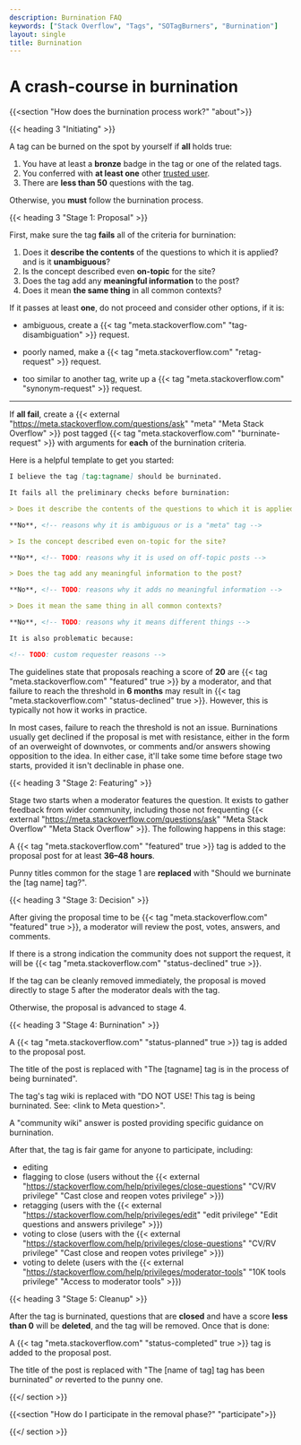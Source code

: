 ```yaml
---
description: Burnination FAQ
keywords: ["Stack Overflow", "Tags", "SOTagBurners", "Burnination"]
layout: single
title: Burnination
---
```


# A crash-course in burnination

{{<section "How does the burnination process work?" "about">}}

{{< heading 3 "Initiating" >}}

A tag can be burned on the spot by yourself if **all** holds true:

1. You have at least a **bronze** badge in the tag or one of the related tags.
2. You conferred with **at least one** other [trusted user](https://stackoverflow.com/help/privileges/trusted-user).
3. There are **less than 50** questions with the tag.

Otherwise, you **must** follow the burnination process.

{{< heading 3 "Stage 1: Proposal" >}}

First, make sure the tag **fails** all of the criteria for burnination:

1. Does it **describe the contents** of the questions to which it is applied? and is it **unambiguous**?
2. Is the concept described even **on-topic** for the site?
3. Does the tag add any **meaningful information** to the post?
4. Does it mean **the same thing** in all common contexts?

If it passes at least **one**, do not proceed and consider other options, if it is:

- ambiguous, create a {{< tag "meta.stackoverflow.com" "tag-disambiguation" >}} request.

- poorly named, make a {{< tag "meta.stackoverflow.com" "retag-request" >}} request.

- too similar to another tag, write up a {{< tag "meta.stackoverflow.com" "synonym-request" >}} request.

----

If **all fail**, create a {{< external "https://meta.stackoverflow.com/questions/ask" "meta" "Meta Stack Overflow" >}} post tagged {{< tag "meta.stackoverflow.com" "burninate-request" >}} with arguments for **each** of the burnination criteria.

Here is a helpful template to get you started:

```md
I believe the tag [tag:tagname] should be burninated.

It fails all the preliminary checks before burnination:

> Does it describe the contents of the questions to which it is applied? and is it unambiguous?

**No**, <!-- reasons why it is ambiguous or is a "meta" tag -->

> Is the concept described even on-topic for the site?

**No**, <!-- TODO: reasons why it is used on off-topic posts -->

> Does the tag add any meaningful information to the post?

**No**, <!-- TODO: reasons why it adds no meaningful information -->

> Does it mean the same thing in all common contexts?

**No**, <!-- TODO: reasons why it means different things -->

It is also problematic because:

<!-- TODO: custom requester reasons -->
```

The guidelines state that proposals reaching a score of **20** are {{< tag "meta.stackoverflow.com" "featured" true >}} by a moderator, and that failure to reach the threshold in **6 months** may result in {{< tag "meta.stackoverflow.com" "status-declined" true >}}. However, this is typically not how it works in practice.

In most cases, failure to reach the threshold is not an issue. Burninations usually get declined if the proposal is met with resistance, either in the form of an overweight of downvotes, or comments and/or answers showing opposition to the idea. In either case, it'll take some time before stage two starts, provided it isn't declinable in phase one.

{{< heading 3 "Stage 2: Featuring" >}}

Stage two starts when a moderator features the question. It exists to gather feedback from wider community,
including those not frequenting {{< external "https://meta.stackoverflow.com/questions/ask" "Meta Stack Overflow" "Meta Stack Overflow" >}}.
The following happens in this stage:

A {{< tag "meta.stackoverflow.com" "featured" true >}} tag is added to the proposal post for at least **36–48 hours**.

Punny titles common for the stage 1 are **replaced** with "Should we burninate the [tag name] tag?".

{{< heading 3 "Stage 3: Decision" >}}

After giving the proposal time to be {{< tag "meta.stackoverflow.com" "featured" true >}}, a moderator will review the post, votes, answers, and comments.

If there is a strong indication the community does not support the request, it will be {{< tag "meta.stackoverflow.com" "status-declined" true >}}.

If the tag can be cleanly removed immediately, the proposal is moved directly to stage 5 after the moderator deals with the tag.

Otherwise, the proposal is advanced to stage 4.

{{< heading 3 "Stage 4: Burnination" >}}

A {{< tag "meta.stackoverflow.com" "status-planned" true >}} tag is added to the proposal post.

The title of the post is replaced with "The [tagname] tag is in the process of being burninated".

The tag's tag wiki is replaced with "DO NOT USE! This tag is being burninated. See: \<link to Meta question\>".

A "community wiki" answer is posted providing specific guidance on burnination.

After that, the tag is fair game for anyone to participate, including:

- editing
- flagging to close (users without the {{< external "https://stackoverflow.com/help/privileges/close-questions" "CV/RV privilege" "Cast close and reopen votes privilege" >}})
- retagging (users with the {{< external "https://stackoverflow.com/help/privileges/edit" "edit privilege" "Edit questions and answers privilege" >}})
- voting to close (users with the {{< external "https://stackoverflow.com/help/privileges/close-questions" "CV/RV privilege" "Cast close and reopen votes privilege" >}})
- voting to delete (users with the {{< external "https://stackoverflow.com/help/privileges/moderator-tools" "10K tools privilege" "Access to moderator tools" >}})

{{< heading 3 "Stage 5: Cleanup" >}}

After the tag is burninated, questions that are **closed** and have a score **less than 0** will be **deleted**, and the tag will be removed. Once that is done:

A {{< tag "meta.stackoverflow.com" "status-completed" true >}} tag is added to the proposal post.

The title of the post is replaced with "The [name of tag] tag has been burninated" *or* reverted to the punny one.

{{</ section >}}

{{<section "How do I participate in the removal phase?" "participate">}}

{{</ section >}}
